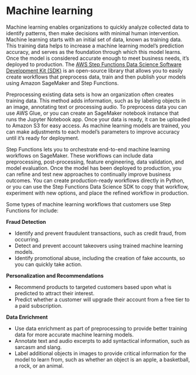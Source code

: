 # Machine learning<a name="use-cases-machine-learning"></a>

 Machine learning enables organizations to quickly analyze collected data to identify patterns, then make decisions with minimal human intervention\. Machine learning starts with an initial set of data, known as training data\. This training data helps to increase a machine learning model’s prediction accuracy, and serves as the foundation through which this model learns\. Once the model is considered accurate enough to meet business needs, it’s deployed to production\. The [AWS Step Functions Data Science Software Development Kit \(SDK\)](concepts-python-sdk.md) is an open\-source library that allows you to easily create workflows that preprocess data, train and then publish your models using Amazon SageMaker and Step Functions\.

Preprocessing existing data sets is how an organization often creates training data\. This method adds information, such as by labeling objects in an image, annotating text or processing audio\. To preprocess data you can use AWS Glue, or you can create an SageMaker notebook instance that runs the Jupyter Notebook app\. Once your data is ready, it can be uploaded to Amazon S3 for easy access\. As machine learning models are trained, you can make adjustments to each model’s parameters to improve accuracy until it’s ready for deployment\. 

Step Functions lets you to orchestrate end\-to\-end machine learning workflows on SageMaker\. These workflows can include data preprocessing, post\-processing, feature engineering, data validation, and model evaluation\. Once the model has been deployed to production, you can refine and test new approaches to continually improve business outcomes\. You can create production\-ready workflows directly in Python, or you can use the Step Functions Data Science SDK to copy that workflow, experiment with new options, and place the refined workflow in production\. 

Some types of machine learning workflows that customers use Step Functions for include:

**Fraud Detection**
+ Identify and prevent fraudulent transactions, such as credit fraud, from occurring\. 
+ Detect and prevent account takeovers using trained machine learning models\.
+ Identify promotional abuse, including the creation of fake accounts, so you can quickly take action\. 

**Personalization and Recommendations**
+ Recommend products to targeted customers based upon what is predicted to attract their interest\.
+ Predict whether a customer will upgrade their account from a free tier to a paid subscription\.

**Data Enrichment**
+ Use data enrichment as part of preprocessing to provide better training data for more accurate machine learning models\.
+ Annotate text and audio excerpts to add syntactical information, such as sarcasm and slang\.
+ Label additional objects in images to provide critical information for the model to learn from, such as whether an object is an apple, a basketball, a rock, or an animal\. 